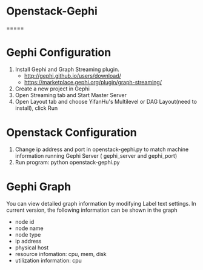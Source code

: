 # Openstack-Gephi
=====

Gephi Configuration
===================
1. Install Gephi and Graph Streaming plugin.
   - http://gephi.github.io/users/download/
   - https://marketplace.gephi.org/plugin/graph-streaming/
2. Create a new project in Gephi
3. Open Streaming tab and Start Master Server 
4. Open Layout tab and choose YifanHu's Multilevel or DAG Layout(need to install), click Run

Openstack Configuration 
=======================
1. Change ip address and port in openstack-gephi.py to match machine information running Gephi Server 
   ( gephi_server and gephi_port)
2. Run program: python openstack-gephi.py

Gephi Graph 
=======================
You can view detailed graph information by modifying Label text settings.
In current version, the following information can be shown in the graph
- node id
- node name
- node type
- ip address
- physical host
- resource infomation: cpu, mem, disk
- utilization information: cpu
